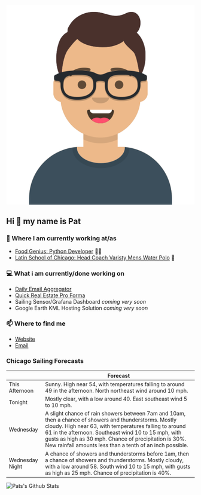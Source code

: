 [![Social banner for p-j-falconer](https://raw.githubusercontent.com/P-J-FALCONER/P-J-FALCONER/master/assets/avataaars.svg)](https://patfalconer.com/)
## Hi :wave: my name is Pat

### 💼 Where I am currently working at/as
- [Food Genius: Python Developer](https://getfoodgenius.com/) 🍔🐍
- [Latin School of Chicago: Head Coach Varisty Mens Water Polo](https://www.latinschool.org/) 🤽


### 💻 What i am currently/done working on
 - [Daily Email Aggregator](https://github.com/P-J-FALCONER/dott_daily_mail)
 - [Quick Real Estate Pro Forma](https://github.com/P-J-FALCONER/henry)
 - Sailing Sensor/Grafana Dashboard *coming very soon*
 - Google Earth KML Hosting Solution *coming very soon*

### 📫 Where to find me
 - [Website](https://patfalconer.com/)
 - [Email](mailto:patrick.j.falconer@gmail.com)


### Chicago Sailing Forecasts
|   | Forecast  |
|---|---|
| This Afternoon | Sunny. High near 54, with temperatures falling to around 49 in the afternoon. North northeast wind around 10 mph. |
| Tonight | Mostly clear, with a low around 40. East southeast wind 5 to 10 mph. |
| Wednesday | A slight chance of rain showers between 7am and 10am, then a chance of showers and thunderstorms. Mostly cloudy. High near 63, with temperatures falling to around 61 in the afternoon. Southeast wind 10 to 15 mph, with gusts as high as 30 mph. Chance of precipitation is 30%. New rainfall amounts less than a tenth of an inch possible. |
| Wednesday Night | A chance of showers and thunderstorms before 1am, then a chance of showers and thunderstorms. Mostly cloudy, with a low around 58. South wind 10 to 15 mph, with gusts as high as 25 mph. Chance of precipitation is 40%. |

![Pats's Github Stats](https://github-readme-stats.vercel.app/api?username=p-j-falconer&show_icons=true&theme=radical)
